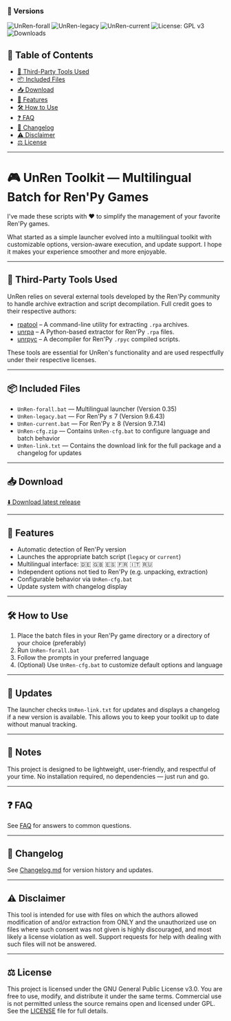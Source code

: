 ### 🔖 Versions

![UnRen-forall](https://img.shields.io/badge/UnRen--forall-0.35-blue)
![UnRen-legacy](https://img.shields.io/badge/UnRen--legacy-9.6.43-green)
![UnRen-current](https://img.shields.io/badge/UnRen--current-9.7.14-purple)
![License: GPL v3](https://img.shields.io/badge/License-GPLv3-blue.svg)
![Downloads](https://img.shields.io/github/downloads/Lurmel/UnRen-forall/total)


## 📑 Table of Contents

- [🔧 Third-Party Tools Used](#-third-party-tools-used)
- [📦 Included Files](#-included-files)
- [📥 Download](#-download)
- [🚀 Features](#-features)
- [🛠️ How to Use](#how-to-use)
- [❓ FAQ](#-faq)
- [📜 Changelog](#-changelog)
- [⚠️ Disclaimer](#disclaimer)
- [⚖️ License](#license)

---

# 🎮 UnRen Toolkit — Multilingual Batch for Ren'Py Games

I've made these scripts with ❤️ to simplify the management of your favorite Ren'Py games.

What started as a simple launcher evolved into a multilingual toolkit with customizable options, version-aware execution, and update support. I hope it makes your experience smoother and more enjoyable.

---

<a name="third-party-tools-used"></a>
## 🔧 Third-Party Tools Used

UnRen relies on several external tools developed by the Ren'Py community to handle archive extraction and script decompilation. Full credit goes to their respective authors:

- [rpatool](https://github.com/Shizmob/rpatool) – A command-line utility for extracting `.rpa` archives.
- [unrpa](https://github.com/CensoredUsername/unrpa) – A Python-based extractor for Ren'Py `.rpa` files.
- [unrpyc](https://github.com/CensoredUsername/unrpyc) – A decompiler for Ren'Py `.rpyc` compiled scripts.

These tools are essential for UnRen's functionality and are used respectfully under their respective licenses.

---

## 📦 Included Files

- `UnRen-forall.bat` — Multilingual launcher (Version 0.35)
- `UnRen-legacy.bat` — For Ren'Py ≤ 7 (Version 9.6.43)
- `UnRen-current.bat` — For Ren'Py ≥ 8 (Version 9.7.14)
- `UnRen-cfg.zip` — Contains `UnRen-cfg.bat` to configure language and batch behavior
- `UnRen-link.txt` — Contains the download link for the full package and a changelog for updates

---

## 📥 Download

[⬇️ Download latest release](https://github.com/Lurmel/UnRen-forall/releases/download/UnRen-forall-la_0.35-le_9.6.47-cu_9.7.17/UnRen-forall-la_0.35-le_9.6.47-cu_9.7.14.zip)

---

## 🚀 Features

- Automatic detection of Ren'Py version
- Launches the appropriate batch script (`legacy` or `current`)
- Multilingual interface: 🇩🇪 🇬🇧 🇪🇸 🇫🇷 🇮🇹 🇷🇺
- Independent options not tied to Ren'Py (e.g. unpacking, extraction)
- Configurable behavior via `UnRen-cfg.bat`
- Update system with changelog display

---

<a name="how-to-use"></a>
## 🛠️ How to Use

1. Place the batch files in your Ren'Py game directory or a directory of your choice (preferably)
2. Run `UnRen-forall.bat`
3. Follow the prompts in your preferred language
4. (Optional) Use `UnRen-cfg.bat` to customize default options and language

---

## 📡 Updates

The launcher checks `UnRen-link.txt` for updates and displays a changelog if a new version is available. This allows you to keep your toolkit up to date without manual tracking.

---

## 🧠 Notes

This project is designed to be lightweight, user-friendly, and respectful of your time. No installation required, no dependencies — just run and go.

---

## ❓ FAQ

See [FAQ](FAQ) for answers to common questions.

---

## 📜 Changelog

See [Changelog.md](Changelog.md) for version history and updates.

---

<a name="disclaimer"></a>
## ⚠️ Disclaimer

This tool is intended for use with files on which the authors allowed modification of and/or extraction from ONLY and the unauthorized use on files where such consent was not given is highly discouraged, and most likely a license violation as well. Support requests for help with dealing with such files will not be answered.

---

<a name="license"></a>
## ⚖️ License

This project is licensed under the GNU General Public License v3.0.
You are free to use, modify, and distribute it under the same terms.
Commercial use is not permitted unless the source remains open and licensed under GPL.
See the [LICENSE](LICENSE) file for full details.


